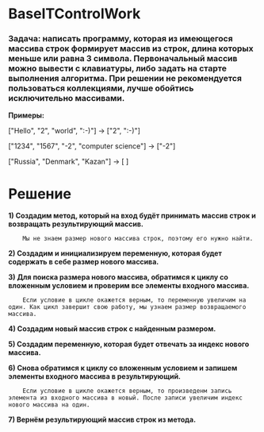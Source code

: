 # BaseITControlWork
### **Задача:** написать программу, которая из имеющегося массива строк формирует массив из строк, длина которых меньше или равна 3 символа. Первоначальный массив можно вывести с клавиатуры, либо задать на старте выполнения алгоритма. При решении не рекомендуется пользоваться коллекциями, лучше обойтись исключительно массивами.

**Примеры:**

["Hello", "2", "world", ":-)"] -> ["2", ":-)"]

["1234", "1567", "-2", "computer science"] -> ["-2"]

["Russia", "Denmark", "Kazan"] -> [ ]

# Решение

**1) Создадим метод, который на вход будёт принимать массив строк и возвращать  результирующий массив.**

        Мы не знаем размер нового массива строк, поэтому его нужно найти.
        
**2) Создадим и инициализируем переменную, которая будет содержать в себе размер нового массива.**


**3) Для поиска размера нового массива, обратимся к циклу со вложенным условием и проверим все элементы входного массива.** 

        Если условие в цикле окажется верным, то переменную увеличим на один. Как цикл завершит свою работу, мы узнаем размер возвращаемого массива.

**4) Создадим новый массив строк с найденным размером.**

**5) Создадим переменную, которая будет отвечать за индекс нового массива.**

**6) Снова обратимся к циклу со вложенным условием и запишем элементы входного массива в результирующий.**

        Если условие в цикле окажется верным, то произведенм запись элемента из входного массива в новый. После записи увеличим индекс нового массива на один.


**7) Вернём результирующий массив строк из метода.**
